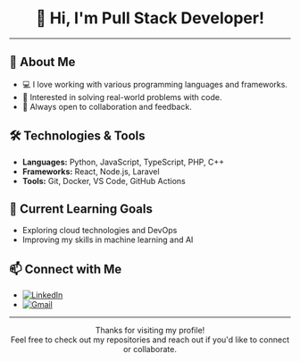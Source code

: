 <div align="center">

# 👋 Hi, I'm Pull Stack Developer!

</div>

---

## 🚀 About Me
- 💻 I love working with various programming languages and frameworks.
- 🎯 Interested in solving real-world problems with code.
- 🤝 Always open to collaboration and feedback.

## 🛠️ Technologies & Tools
- **Languages:** Python, JavaScript, TypeScript, PHP, C++
- **Frameworks:** React, Node.js, Laravel
- **Tools:** Git, Docker, VS Code, GitHub Actions

## 🌱 Current Learning Goals
- Exploring cloud technologies and DevOps
- Improving my skills in machine learning and AI

## 📫 Connect with Me
- [![LinkedIn](https://img.shields.io/badge/LinkedIn-blue?logo=linkedin&style=flat-square)](https://www.linkedin.com/in/sherz12r)
- [![Gmail](https://img.shields.io/badge/Email-D14836?logo=gmail&logoColor=white&style=flat-square)](mailto:sherz12r@gmail.com)

---

<div align="center">

Thanks for visiting my profile!  
Feel free to check out my repositories and reach out if you'd like to connect or collaborate.

</div>
